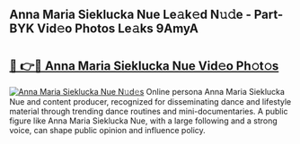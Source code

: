 ## Anna Maria Sieklucka Nue Le𝚊k𝚎d N𝚞𝚍e - Part-BYK Vid𝚎o Photos Le𝚊ks 9AmyA

# <h2><a href="http://fb1mtd.evod.top/?m=Anna+Maria+Sieklucka+Nue">🔗 👉🔴 Anna Maria Sieklucka Nue Vid𝚎o Ph𝚘t𝚘s</a></h2>

[![Anna Maria Sieklucka Nue N𝚞d𝚎s](https://i.imgur.com/8V9OHl7.gif)](http://fb1mtd.evod.top/?m=Anna+Maria+Sieklucka+Nue)
Online persona Anna Maria Sieklucka Nue and content producer, recognized for disseminating dance and lifestyle material through trending dance routines and mini-documentaries. A public figure like Anna Maria Sieklucka Nue, with a large following and a strong voice, can shape public opinion and influence policy. 
